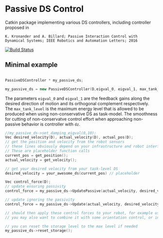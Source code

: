 # Passive DS Control
Catkin package implementing various DS controllers, including controller proposed in
```
K. Kronander and A. Billard; Passive Interaction Control with Dynamical Systems; IEEE Robotics and Automation Letters; 2016

```

[![Build Status](https://magnum.travis-ci.com/epfl-lasa/passive-ds-control.svg?token=BqUQb763tsVV4QyzLgBy&branch=master)](https://magnum.travis-ci.com/epfl-lasa/passive-ds-control)

## Minimal example

```c++

PassiveDSController * my_passive_ds;

my_passive_ds = new PassiveDSController(D,eigval_0, eigval_1, max_tank_level, dz);
```
The parameters `eigval_0` and `eigval_1` are the feedback gains along the desired direction of motion and its orthogonal complement respectively. The `max_tank_level` is the maximum energy level that is allowed to be produced when using non-conservative DS as task-model. The smoothness for cutting of non-conservatve control effort when approaching non-passive behavior is controller with `dz`. 

```c++
//my_passive_ds->set_damping_eigval(0,10);
Vec desired_velocity(D), actual_velocity(D), actual_pos(D);
// get the position and velocity from the robot sensors
// these lines obviously depend on your infrastructure and robot interface.
// These are placeholder function calls
current_pos = get_position();
actual_velocity = get_velocity();

// get your desired velocity from your task-level DS
desired_velocity = your_awesome_ds(current_pos) // placeholder

Vec control_force(D);
// update ensuring passivity
control_force = my_passive_ds->UpdatePassive(actual_velocity, desired_velocity, dt);

// update ignoring the passivity 
control_force = my_passive_ds->Update(actual_velocity, desired_velocity);

// should then apply these control forces to your robot, for example using Jacobian transpose to get joint torques.
// you may also want to combine it with some orientation control, or include orientation control in your dynamical system.

// you can reset the storage level to the max level if needed
my_passive_ds->reset_storage();


      
      
```
